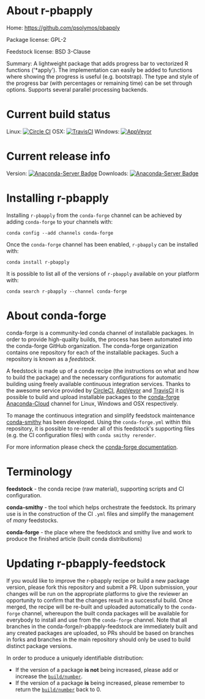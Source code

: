 About r-pbapply
===============

Home: https://github.com/psolymos/pbapply

Package license: GPL-2

Feedstock license: BSD 3-Clause

Summary: A lightweight package that adds progress bar to vectorized R functions ('*apply'). The implementation can easily be added to functions where showing the progress is useful (e.g. bootstrap). The type and style of the progress bar (with percentages or remaining time) can be set through options. Supports several parallel processing backends.



Current build status
====================

Linux: [![Circle CI](https://circleci.com/gh/conda-forge/r-pbapply-feedstock.svg?style=shield)](https://circleci.com/gh/conda-forge/r-pbapply-feedstock)
OSX: [![TravisCI](https://travis-ci.org/conda-forge/r-pbapply-feedstock.svg?branch=master)](https://travis-ci.org/conda-forge/r-pbapply-feedstock)
Windows: [![AppVeyor](https://ci.appveyor.com/api/projects/status/github/conda-forge/r-pbapply-feedstock?svg=True)](https://ci.appveyor.com/project/conda-forge/r-pbapply-feedstock/branch/master)

Current release info
====================
Version: [![Anaconda-Server Badge](https://anaconda.org/conda-forge/r-pbapply/badges/version.svg)](https://anaconda.org/conda-forge/r-pbapply)
Downloads: [![Anaconda-Server Badge](https://anaconda.org/conda-forge/r-pbapply/badges/downloads.svg)](https://anaconda.org/conda-forge/r-pbapply)

Installing r-pbapply
====================

Installing `r-pbapply` from the `conda-forge` channel can be achieved by adding `conda-forge` to your channels with:

```
conda config --add channels conda-forge
```

Once the `conda-forge` channel has been enabled, `r-pbapply` can be installed with:

```
conda install r-pbapply
```

It is possible to list all of the versions of `r-pbapply` available on your platform with:

```
conda search r-pbapply --channel conda-forge
```


About conda-forge
=================

conda-forge is a community-led conda channel of installable packages.
In order to provide high-quality builds, the process has been automated into the
conda-forge GitHub organization. The conda-forge organization contains one repository
for each of the installable packages. Such a repository is known as a *feedstock*.

A feedstock is made up of a conda recipe (the instructions on what and how to build
the package) and the necessary configurations for automatic building using freely
available continuous integration services. Thanks to the awesome service provided by
[CircleCI](https://circleci.com/), [AppVeyor](http://www.appveyor.com/)
and [TravisCI](https://travis-ci.org/) it is possible to build and upload installable
packages to the [conda-forge](https://anaconda.org/conda-forge)
[Anaconda-Cloud](http://docs.anaconda.org/) channel for Linux, Windows and OSX respectively.

To manage the continuous integration and simplify feedstock maintenance
[conda-smithy](http://github.com/conda-forge/conda-smithy) has been developed.
Using the ``conda-forge.yml`` within this repository, it is possible to re-render all of
this feedstock's supporting files (e.g. the CI configuration files) with ``conda smithy rerender``.

For more information please check the [conda-forge documentation](https://conda-forge.org/docs/).

Terminology
===========

**feedstock** - the conda recipe (raw material), supporting scripts and CI configuration.

**conda-smithy** - the tool which helps orchestrate the feedstock.
                   Its primary use is in the construction of the CI ``.yml`` files
                   and simplify the management of *many* feedstocks.

**conda-forge** - the place where the feedstock and smithy live and work to
                  produce the finished article (built conda distributions)


Updating r-pbapply-feedstock
============================

If you would like to improve the r-pbapply recipe or build a new
package version, please fork this repository and submit a PR. Upon submission,
your changes will be run on the appropriate platforms to give the reviewer an
opportunity to confirm that the changes result in a successful build. Once
merged, the recipe will be re-built and uploaded automatically to the
`conda-forge` channel, whereupon the built conda packages will be available for
everybody to install and use from the `conda-forge` channel.
Note that all branches in the conda-forge/r-pbapply-feedstock are
immediately built and any created packages are uploaded, so PRs should be based
on branches in forks and branches in the main repository should only be used to
build distinct package versions.

In order to produce a uniquely identifiable distribution:
 * If the version of a package **is not** being increased, please add or increase
   the [``build/number``](http://conda.pydata.org/docs/building/meta-yaml.html#build-number-and-string).
 * If the version of a package **is** being increased, please remember to return
   the [``build/number``](http://conda.pydata.org/docs/building/meta-yaml.html#build-number-and-string)
   back to 0.